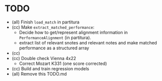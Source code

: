 # TODO

- (all) Finish `load_match` in partitura
- (cc) Make `extract_matched_performance`:
  - Decide how to get/represent alignment information in `PerformanceAlignment` (in partitura).
  - extract list of relevant snotes and relevant notes and make matched performance as a structured array
- (cc) 
- (cc) Double check Vienna 4x22
  - Correct Mozart K331 (one score corrected)
- (cc) Build and train regression models
- (all) Remove this TODO.md
